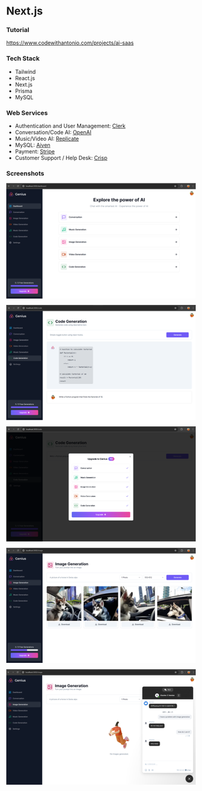 # Next.js

### Tutorial

https://www.codewithantonio.com/projects/ai-saas

### Tech Stack

- Tailwind
- React.js
- Next.js
- Prisma
- MySQL

### Web Services

- Authentication and User Management: [Clerk](https://clerk.com/)
- Conversation/Code AI: [OpenAI](https://openai.com/)
- Music/Video AI: [Replicate](https://replicate.com/)
- MySQL: [Aiven](https://aiven.io/)
- Payment: [Stripe](https://stripe.com/)
- Customer Support / Help Desk: [Crisp](https://crisp.chat/en/)

### Screenshots

![screenshot1](screenshots/screenshot1.png)

![screenshot2](screenshots/screenshot2.png)

![screenshot3](screenshots/screenshot3.png)

![screenshot4](screenshots/screenshot4.png)

![screenshot5](screenshots/screenshot5.png)